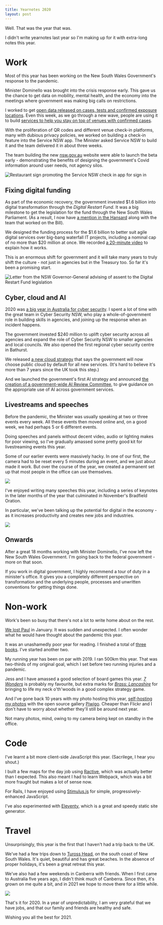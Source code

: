 ```yaml
---
title: Yearnotes 2020
layout: post
---
```


Well. That was the year that was.

I didn't write yearnotes last year so I'm making up for it with extra-long notes this year.

# Work

Most of this year has been working on the New South Wales Government's response to the pandemic.

Minister Dominello was brought into the crisis response early. This gave us the chance to get data on mobility, mental health, and the economy into the meetings where government was making big calls on restrictions.

I worked to get [open data released on cases, tests and confirmed exposure locations](https://data.nsw.gov.au/nsw-covid-19-data). Even this week, as we go through a new wave, people are using it to build [services to help you stay on top of venues with confirmed cases](https://covid19nearme.com.au/).

With the proliferation of QR codes and different venue check-in platforms, many with dubious privacy policies, we worked on building a check-in feature into the Service NSW app. The Minister asked Service NSW to build it and the team delivered it in about three weeks.

The team building the new [nsw.gov.au](https://nsw.gov.au) website were able to launch the beta early - demonstrating the benefits of designing the government's Covid information around user needs, not agency silos.

<img src="https://photo.jordanh.net/_data/i/upload/2020/12/31/20201231233739-9e5ad309-me.jpg" style="max-height: 30rem;" alt="Restaurant sign promoting the Service NSW check in app for sign in">

## Fixing digital funding

As part of the economic recovery, the government invested $1.6 billion into digital transformation through the _Digital Restart Fund_. It was a big milestone to get the legislation for the fund through the New South Wales Parliament. (As a result, I now have [a mention in the Hansard](https://www.parliament.nsw.gov.au/Hansard/Pages/HansardResult.aspx#/docid/HANSARD-1323879322-109248/HANSARD-1323879322-109248) along with the team that worked on the Bill).

We designed the funding process for the $1.6 billion to better suit agile digital services over big-bang waterfall IT projects, including a nominal cap of no more than $20 million at once. We recorded [a 20-minute video](https://www.youtube.com/watch?v=Jsi53_SBD7U) to explain how it works.

This is an enormous shift for government and it will take many years to truly shift the culture - not just in agencies but in the Treasury too. So far it's been a promising start.

<img src="https://photo.jordanh.net/_data/i/upload/2020/12/31/20201231233702-e178f410-me.jpg" style="max-height: 30rem;" alt="Letter from the NSW Governor-General advising of assent to the Digital Restart Fund legislation">

## Cyber, cloud and AI

2020 was [a big year in Australia for cyber security](https://www.smh.com.au/politics/federal/morrison-reveals-malicious-state-based-cyber-attack-hitting-several-sectors-20200619-p5545z.html). I spent a lot of time with the great team in Cyber Security NSW, who play a whole-of-government role in building skills in agencies, and joining up the response when an incident happens.

The government invested $240 million to uplift cyber security across all agencies and expand the role of Cyber Security NSW to smaller agencies and local councils. We also opened the first regional cyber security centre in Bathurst.

We released [a new cloud strategy](https://www.digital.nsw.gov.au/policy/cloud-strategy-and-policy/cloud-strategy) that says the government will now choose public cloud by default for all new services. (It's hard to believe it's more than 7 years since the UK took this step.)

And we launched the government's first AI strategy and announced [the creation of a government-wide AI Review Committee](https://www.itnews.com.au/news/nsw-govt-calls-on-ai-experts-to-join-new-committee-558322), to give guidance on the appropriate use of AI across government services.

## Livestreams and speeches

Before the pandemic, the Minister was usually speaking at two or three events every week. All these events then moved online and, on a good week, we had perhaps 5 or 6 different events.

Doing speeches and panels without decent video, audio or lighting makes for poor viewing, so I've gradually amassed some pretty good kit for livestreaming events this year.

Some of our earlier events were massively hacky. In one of our first, the camera had to be reset every 5 minutes during an event, and we just about made it work. But over the course of the year, we created a permanent set up that most people in the office can use themselves.

<img src="https://photo.jordanh.net/_data/i/upload/2020/12/31/20201231233723-19be53dd-me.jpg" style="max-width:100%">

I've enjoyed writing many speeches this year, including a series of keynotes in the later months of the year that culminated in November's Bradfield Oration.

In particular, we've been talking up the potential for digital in the economy - as it increases productivity and creates new jobs and industries.

<img src="https://photo.jordanh.net/_data/i/upload/2020/12/31/20201231233745-15488de4-me.jpg" style="max-width:100%">

## Onwards

After a great 18 months working with Minister Dominello, I've now left the New South Wales Government. I'm going back to the federal government - more on that soon.

If you work in digital government, I highly recommend a tour of duty in a minister's office. It gives you a completely different perspective on transformation and the underlying people, processes and unwritten conventions for getting things done.

# Non-work

Work's been so busy that there's not a lot to write home about on the rest.

[We lost Paul](https://www.innovationaus.com/digital-giant-paul-shetler-passes-away/) in January. It was sudden and unexpected. I often wonder what he would have thought about the pandemic this year.

It was an unashamedly poor year for reading. I finished a total of [three books](https://jordanh.net/books/). I've started another two.

My running year has been on par with 2019. I ran 500km this year. That was two-thirds of my original goal, which I set before two running injuries and a pandemic.

Jess and I have amassed a good selection of board games this year. _[7 Wonders](https://boardgamegeek.com/boardgame/68448/7-wonders)_ is probably my favourite, but extra marks for _[Brass: Lancashire](https://boardgamegeek.com/boardgame/28720/brass-lancashire)_ for bringing to life my neck o'th'woods in a good complex strategy game.

And I've gone back 10 years with my photo hosting this year, [self-hosting my photos](https://photo.jordanh.net) with the open source gallery [Piwigo](https://piwigo.org). Cheaper than Flickr and I don't have to worry about whether they'll still be around next year.

Not many photos, mind, owing to my camera being kept on standby in the office.


# Code

I've learnt a bit more client-side JavaScript this year. (Sacrilege, I hear you shout.)

I built a few maps for the day job using [Ractive](https://ractive.js.org), which was actually better than I expected. This also meant I had to learn Webpack, which was a bit more fraught but makes a lot of sense now.

For Rails, I have enjoyed using [Stimulus.js](https://stimulus.hotwire.dev) for simple, progressively-enhanced JavaScript.

I've also experimented with [Eleventy](https://www.11ty.dev), which is a great and speedy static site generator.


# Travel

Unsurprisingly, this year is the first that I haven't had a trip back to the UK.

We've had a few trips down to [Tuross Head](https://en.wikipedia.org/wiki/Tuross_Head,_New_South_Wales), on the south coast of New South Wales. It's quiet, beautiful and has great beaches. In the absence of proper holidays, it's been a great retreat this year.

We've also had a few weekends in Canberra with friends. When I first came to Australia five years ago, I didn't think much of Canberra. Since then, it's grown on me quite a bit, and in 2021 we hope to move there for a little while.

<img src="https://photo.jordanh.net/_data/i/galleries/2020/canberra/20201003-4A7A9459-me.jpeg" style="max-width: 100%">

That's it for 2020. In a year of unpredictability, I am very grateful that we have jobs, and that our family and friends are healthy and safe.

Wishing you all the best for 2021.
